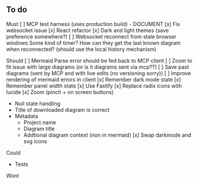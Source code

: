 ## To do

Must
[ ] MCP test harness (uses production build) - DOCUMENT
[x] Fix websocket issue
[x] React refactor
[x] Dark and light themes (save preference somewhere?)
[ ] Websocket reconnect from stale browser windows
  Some kind of timer?
  How can they get the last known diagram when reconnected? (should use the local history mechanism)

Should
[ ] Mermaid Parse error should be fed back to MCP client
[ ] Zoom to fit issue with large diagrams (or is it diagrams sent via mcp??)
[ ] Save past diagrams (sent by MCP and with live edits (no versioning sorry))
[ ] Improve rendering of mermaid errors in client
[x] Remember dark mode state
[x] Remember panel width state
[x] Use Fastify
[x] Replace radix icons with lucide
[x] Zoom (pinch + on screen buttons)
- Null state handling
- Title of downloaded diagram is correct
- Metadata
  - Project name
  - Diagram title
  - Addtional diagram context (non in mermaid)
[x] Swap darkmode and svg icons

Could

- Tests


Wont
